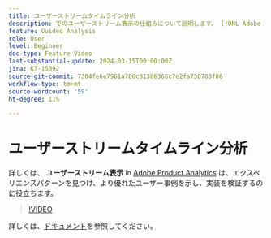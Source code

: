 ```yaml
---
title: ユーザーストリームタイムライン分析
description: でのユーザーストリーム表示の仕組みについて説明します。 [!DNL Adobe Product Analytics] は、エクスペリエンスパターンを見つけ、より優れたユーザー事例を示し、実装を検証するのに役立ちます。
feature: Guided Analysis
role: User
level: Beginner
doc-type: Feature Video
last-substantial-update: 2024-03-15T00:00:00Z
jira: KT-15092
source-git-commit: 7304fe6e7961a788c01386366c7e2fa738703f86
workflow-type: tm+mt
source-wordcount: '59'
ht-degree: 11%

---
```


# ユーザーストリームタイムライン分析

詳しくは、 **ユーザーストリーム表示** in [Adobe Product Analytics](../../adobe-product-analytics/adobe-product-analytics-overview.md) は、エクスペリエンスパターンを見つけ、より優れたユーザー事例を示し、実装を検証するのに役立ちます。

>[!VIDEO](https://video.tv.adobe.com/v/3427810/?learn=on)

詳しくは、[ドキュメント](https://experienceleague.adobe.com/en/docs/analytics-platform/using/guided-analysis/streams/timeline)を参照してください。
